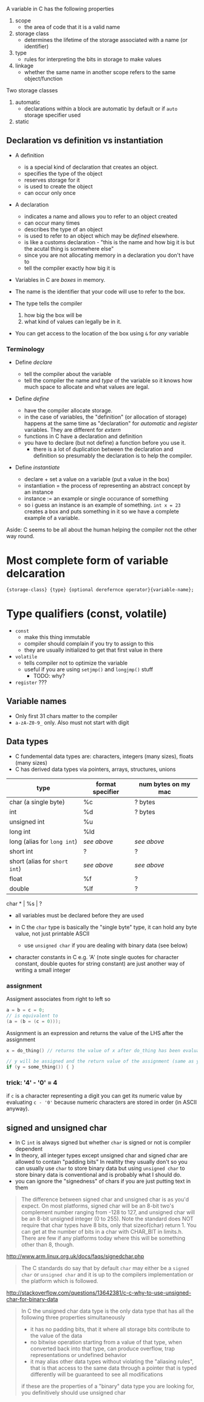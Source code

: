 
A variable in C has the following properties

1. scope
    * the area of code that it is a valid name
2. storage class
    * determines the lifetime of the storage associated with a name (or identifier)
3. type
    * rules for interpreting the bits in storage to make values
4. linkage
    * whether the same name in another scope refers to the same object/function

Two storage classes

1. automatic
    * declarations within a block are automatic by default or if `auto` storage specifier used
2. static

## Declaration vs definition vs instantiation

* A definition
    * is a special kind of declaration that creates an object.
    * specifies the type of the object
    * reserves storage for it
    * is used to create the object
    * can occur only once
* A declaration
    * indicates a name and allows you to refer to an object created
    * can occur many times
    * describes the type of an object
    * is used to refer to an object which may be _defined_ elsewhere.
    * is like a customs declaration - "this is the name and how big it is but the
      acutal thing is somewhere else"
    * since you are not allocating memory in a declaration you don't have to
    * tell the compiler exactly how big it is

* Variables in C are _boxes_ in memory.
* The name is the identifier that your code will use to refer to the box.
* The type tells the compiler
    1. how big the box will be
    2. what kind of values can legally be in it.
* You can get access to the location of the box using `&` for _any_ variable


### Terminology

* Define _declare_
    * tell the compiler about the variable
    * tell the compiler the name and _type_ of the variable so it knows how much
      space to allocate and what values are legal.

* Define _define_
    * have the compiler allocate storage.
    * in the case of variables, the "definition" (or allocation of storage)
      happens at the same time as "declaration" for _automatic_ and _register_
      variables. They are different for _extern_
    * functions in C have a declaration and definition
    * you have to declare (but not define) a function before you use it.
        * there is a lot of duplication between the declaration and definition
          so presumably the declaration is to help the compiler.

* Define _instantiate_
    * declare + set a value on a variable (put a value in the box)
    * instantiation = the process of representing an abstract concept by an instance
    * instance := an example or single occurance of something
    * so i guess an instance is an example of something. `int x = 23` creates a
      box and puts something in it so we have a complete example of a variable.

Aside: C seems to be all about the human helping the compiler not the other way
round.

# Most complete form of variable delcaration

```
{storage-class} {type} {optional derefernce operator}{variable-name};
```

# Type qualifiers (const, volatile)

* `const`
    * make this thing immutable
    * compiler should complain if you try to assign to this
    * they are usually initialized to get that first value in there
* `volatile`
    * tells compiler not to optimize the variable
    * useful if you are using `setjmp()` and `longjmp()` stuff
        * TODO: why?
* `register` ???

## Variable names

* Only first 31 chars matter to the compiler
* `a-zA-Z0-9_` only. Also must not start with digit

## Data types

* C fundemental data types are: characters, integers (many sizes), floats (many sizes)
* C has derived data types via pointers, arrays, structures, unions

type                            | format specifier  | num bytes on my mac
------------------------------- | ----------------- | -------------------
char (a single byte)            | %c                | ? bytes
int                             | %d                | ? bytes
unsigned int                    | %u                |
long int                        | %ld               |
long (alias for `long int`)     | _see above_       | _see above_
short int                       | ? | ?
short (alias for `short int`)   | _see above_       | _see above_
float                           | %f                | ?
double                          | %lf               | ?

char *                          | %s                | ?

* all variables must be declared before they are used
* in C the `char` type is basically the "single byte" type, it can hold any
  byte value, not just printable ASCII

    * use `unsigned char` if you are dealing with binary data (see below)
* character constants in C e.g. 'A' (note single quotes for character constant,
  double quotes for string constant) are just another way of writing a small
  integer

### assignment

Assigment associates from right to left so

```c
a = b = c = 0;
// is equivalent to
(a = (b = (c = 0)));
```

Assignment is an expression and returns the value of the LHS after the assignment

```c
x = do_thing() // returns the value of x after do_thing has been evaluated and stored in x

// y will be assigned and the return value of the assignment (same as y) will be used in the if
if (y = some_thing()) { }
```

### trick: '4' - '0' = 4

if `c` is a character representing a digit you can get its numeric value by evaluating
`c - '0'` because numeric characters are stored in order (in ASCII anyway).

## signed and unsigned char

* In C `int` is always signed but whether `char` is signed or not is compiler dependent
* In theory, all integer types except unsigned char and signed char are allowed
  to contain "padding bits" In realtity they usually don't so you can usually use
  `char` to store binary data but using `unsigned char` to store binary data is
  conventional and is probably what I should do.
* you can ignore the "signedness" of chars if you are just putting text in them


> The difference between signed char and unsigned char is as you'd expect. On
> most platforms, signed char will be an 8-bit two's complement number ranging
> from -128 to 127, and unsigned char will be an 8-bit unsigned integer (0 to
> 255). Note the standard does NOT require that char types have 8 bits, only
> that sizeof(char) return 1. You can get at the number of bits in a char with
> CHAR_BIT in limits.h. There are few if any platforms today where this will be
> something other than 8, though.

http://www.arm.linux.org.uk/docs/faqs/signedchar.php

>  The C standards do say that by default `char` may either be a `signed char`
>  or `unsigned char` and it is up to the compilers implementation or the
>  platform which is followed.

http://stackoverflow.com/questions/13642381/c-c-why-to-use-unsigned-char-for-binary-data

> In C the unsigned char data type is the only data type that has all the
> following three properties simultaneously
>
> * it has no padding bits, that it where all storage bits contribute to the
>   value of the data
> * no bitwise operation starting from a value of that type, when converted
>   back into that type, can produce overflow, trap representations or
>   undefined behavior
> * it may alias other data types without violating the "aliasing rules", that
>   is that access to the same data through a pointer that is typed differently
>   will be guaranteed to see all modifications
>
> if these are the properties of a "binary" data type you are looking for, you
> definitively should use unsigned char
